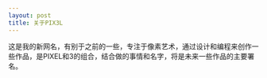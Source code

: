```yaml
---
layout: post
title: 关于PIX3L
---
```


这是我的新网名，有别于之前的一些，专注于像素艺术，通过设计和编程来创作一些作品，是PIXEL和3的组合，结合做的事情和名字，将是未来一些作品的主要署名。
